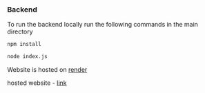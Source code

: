 ### Backend

To run the backend locally run the following commands in the main directory
```cmd
npm install
```
```cmd
node index.js
```
Website is hosted on [render](https://render.com/)

hosted website - [link](https://visharad-backend.onrender.com)